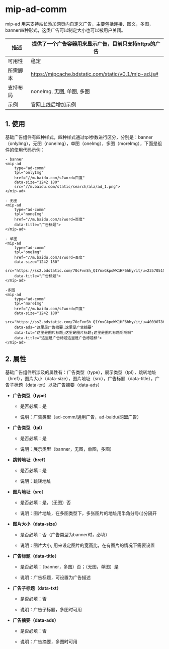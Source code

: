 # mip-ad-comm

mip-ad 用来支持站长添加网页内自定义广告，主要包括连接、图文，多图，banner四种形式，这类广告可以制定大小也可以被用户关闭。

描述|提供了一个广告容器用来显示广告，目前只支持https的广告
----|----
可用性|稳定
所需脚本|https://mipcache.bdstatic.com/static/v0.1/mip-ad.js#
支持布局|noneImg, 无图, 单图, 多图 
示例|官网上线后增加示例

## 1. 使用

基础广告组件有四种样式，四种样式通过tpl参数进行区分，分别是：banner（onlyImg），无图（noneImg），单图（oneImg），多图（moreImg），下面是组件的使用代码示例：

```
- banner
<mip-ad 
    type="ad-comm"
    tpl="onlyImg" 
    href="//m.baidu.com/s?word=百度" 
    data-size="1242 180" 
    src="//m.baidu.com/static/search/ala/ad_1.png">
</mip-ad>

- 无图
<mip-ad 
    type="ad-comm"
    tpl="noneImg" 
    href="//m.baidu.com/s?word=百度" 
    data-title="广告标题">
</mip-ad>

- 单图
<mip-ad 
    type="ad-comm"
    tpl="oneImg" 
    href="//m.baidu.com/s?word=百度" 
    data-size="1242 180" 
    src="https://ss2.bdstatic.com/70cFvnSh_Q1YnxGkpoWK1HF6hhy/it/u=2357051511,2286288825&fm=11&gp=0.jpg" 
    data-title="广告标题">
</mip-ad>

-多图
<mip-ad 
    type="ad-comm"
    tpl="moreImg" 
    href="//m.baidu.com/s?word=百度" 
    data-size="1242 180" 
    src="https://ss2.bdstatic.com/70cFvnSh_Q1YnxGkpoWK1HF6hhy/it/u=4009078664,3186400936&fm=111&gp=0.jpg;https://ss2.bdstatic.com/70cFvnSh_Q1YnxGkpoWK1HF6hhy/it/u=521986262,2379149184&fm=21&gp=0.jpg;https://ss1.bdstatic.com/70cFuXSh_Q1YnxGkpoWK1HF6hhy/it/u=195400779,4163278668&fm=21&gp=0.jpg" 
    data-ads="这里是广告摘要;这里是广告摘要" 
    data-txt="这里是图片标题;这里是图片标题;这里是图片标题啊啊啊"
    data-title="这里是广告标题这里是广告标题标">
</mip-ad>
```

## 2. 属性

基础广告组件所涉及的属性有：广告类型（type），展示类型（tpl），跳转地址（href），图片大小（data-size），图片地址（src），广告标题（data-title），广告子标题（data-txt）以及广告摘要（data-ads）

- **广告类型（type）**
    
    - 是否必填：是

    - 说明：广告类型（ad-comm/通用广告，ad-baidu/网盟广告）

- **广告类型（tpl）**
    
    - 是否必填：是

    - 说明：展示类型（banner，无图，单图，多图）

- **跳转地址（href）**

    - 是否必填：是

    - 说明：跳转地址

- **图片地址（src）**

    - 是否必填：是，（无图）否

    - 说明：图片地址，在多图类型下，多张图片的地址用半角分号(;)分隔开

- **图片大小（data-size）**

    - 是否必填：否（广告类型为banner时，必填）

    - 说明：图片大小, 用来设定图片的宽高比，在有图片的情况下需要设置

- **广告标题（data-title）**

    - 是否必填：（banner，多图）否；（无图，单图）是

    - 说明：广告标题，可设置为广告描述

- **广告子标题（data-txt）**
    
    - 是否必填：否

    - 说明：广告子标题，多图时可用

- **广告摘要（data-ads）**

    - 是否必填：否

    - 说明：广告摘要，多图时可用

